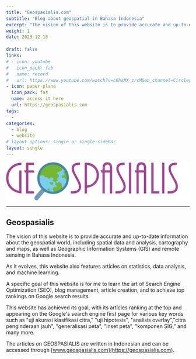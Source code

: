 ```yaml
---
title: "Geospasialis.com"
subtitle: "Blog about geospatial in Bahasa Indonesia"
excerpt: "The vision of this website is to provide accurate and up-to-date information about the geospatial world, including spatial data and analysis, cartography and maps, as well as Geographic Information Systems (GIS) and remote sensing in Bahasa Indonesia."
weight: 1
date: 2023-12-18

draft: false
links:
# - icon: youtube
#   icon_pack: fab
#   name: record
#   url: https://www.youtube.com/watch?v=c6haMX_zrcM&ab_channel=CirclegeoMedia
- icon: paper-plane
  icon_pack: fas
  name: access it here
  url: https://geospasialis.com
tags:
  - 
categories:
  - blog
  - website
# layout options: single or single-sidebar
layout: single
---
```


![geospasialis.com](Geospasialis.png)

---

## Geospasialis

The vision of this website is to provide accurate and up-to-date information about the geospatial world, including spatial data and analysis, cartography and maps, as well as Geographic Information Systems (GIS) and remote sensing in Bahasa Indonesia.

As it evolves, this website also features articles on statistics, data analysis, and machine learning.

A specific goal of this website is for me to learn the art of Search Engine Optimization (SEO), blog management, article creation, and to achieve top rankings on Google search results.

This website has achieved its goal, with its articles ranking at the top and appearing on the Google's search engine first page for various key words such as "uji akurasi klasifikasi citra," "uji hipotesis", "analisis overlay","citra penginderaan jauh", "generalisasi peta", "inset peta", "komponen SIG," and many more.

The articles on GEOSPASIALIS are written in Indonesian and can be accessed through [www.geospasialis.com](https://geospasialis.com).




